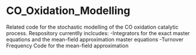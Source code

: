 # CO_Oxidation_Modelling
Related code for the stochastic modelling of the CO oxidation catalytic process.
Respository currentlly inclcudes:
-Integrators for the exact master equations and the mean-field approximation master equations
-Turnover Frequency Code for the mean-field approximation 
